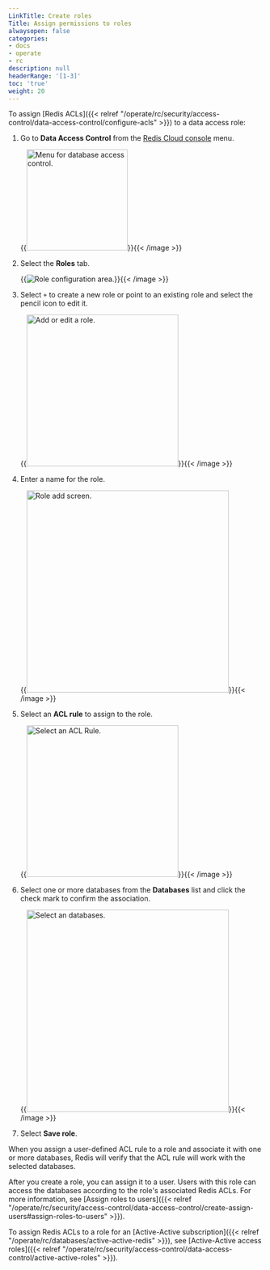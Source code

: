 ```yaml
---
LinkTitle: Create roles
Title: Assign permissions to roles
alwaysopen: false
categories:
- docs
- operate
- rc
description: null
headerRange: '[1-3]'
toc: 'true'
weight: 20
---
```


To assign [Redis ACLs]({{< relref "/operate/rc/security/access-control/data-access-control/configure-acls" >}}) to a data access role:

1. Go to **Data Access Control** from the [Redis Cloud console](https://app.redislabs.com/#/) menu.

    {{<image filename="images/rc/data-access-control-menu.png" width="200px" alt="Menu for database access control." >}}{{< /image >}}

1. Select the **Roles** tab.

    {{<image filename="images/rc/data-access-control-roles.png" alt="Role configuration area." >}}{{< /image >}}

1. Select `+` to create a new role or point to an existing role and select the pencil icon to edit it.

    {{<image filename="images/rc/data-access-control-roles-add-or-edit.png" width="300px" alt="Add or edit a role." >}}{{< /image >}}

1. Enter a name for the role.

    {{<image filename="images/rc/data-access-control-roles-add.png" width="400px" alt="Role add screen." >}}{{< /image >}}

1. Select an **ACL rule** to assign to the role.

    {{<image filename="images/rc/data-access-control-roles-select-acl.png" width="300px" alt="Select an ACL Rule." >}}{{< /image >}}

1. Select one or more databases from the **Databases** list and click the check mark to confirm the association.

    {{<image filename="images/rc/data-access-control-roles-select-databases.png" width="400px" alt="Select an databases." >}}{{< /image >}}

1. Select **Save role**.

When you assign a user-defined ACL rule to a role and associate it with one or more databases, Redis will verify that the ACL rule will work with the selected databases. 

After you create a role, you can assign it to a user. Users with this role can access the databases according to the role's associated Redis ACLs. For more information, see [Assign roles to users]({{< relref "/operate/rc/security/access-control/data-access-control/create-assign-users#assign-roles-to-users" >}}).

To assign Redis ACLs to a role for an [Active-Active subscription]({{< relref "/operate/rc/databases/active-active-redis" >}}), see [Active-Active access roles]({{< relref "/operate/rc/security/access-control/data-access-control/active-active-roles" >}}).

